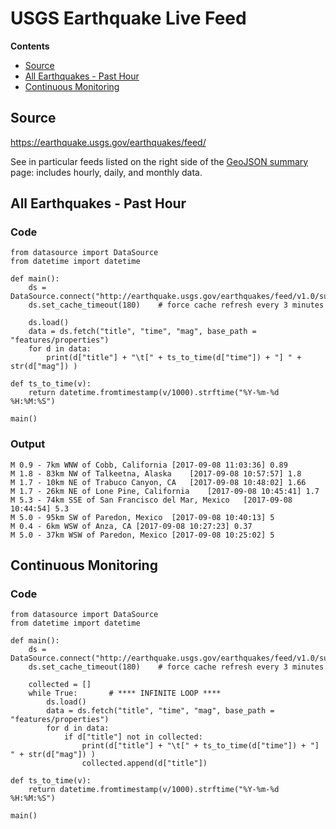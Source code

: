 # USGS Earthquake Live Feed 

**Contents**

- [Source](#source)
- [All Earthquakes - Past Hour](#all-earthquakes-past-hour)
- [Continuous Monitoring](#continuous-monitoring)


## Source

https://earthquake.usgs.gov/earthquakes/feed/

See in particular feeds listed on the right side of the [GeoJSON summary](https://earthquake.usgs.gov/earthquakes/feed/v1.0/geojson.php) page: includes hourly, daily, and monthly data.

## All Earthquakes - Past Hour

### Code

````
from datasource import DataSource
from datetime import datetime

def main():
    ds = DataSource.connect("http://earthquake.usgs.gov/earthquakes/feed/v1.0/summary/all_hour.geojson")
    ds.set_cache_timeout(180)    # force cache refresh every 3 minutes
    
    ds.load()    
    data = ds.fetch("title", "time", "mag", base_path = "features/properties")
    for d in data:
        print(d["title"] + "\t[" + ts_to_time(d["time"]) + "] " + str(d["mag"]) )

def ts_to_time(v):
    return datetime.fromtimestamp(v/1000).strftime("%Y-%m-%d %H:%M:%S")

main()
````

### Output

````
M 0.9 - 7km WNW of Cobb, California	[2017-09-08 11:03:36] 0.89
M 1.8 - 83km NW of Talkeetna, Alaska	[2017-09-08 10:57:57] 1.8
M 1.7 - 10km NE of Trabuco Canyon, CA	[2017-09-08 10:48:02] 1.66
M 1.7 - 26km NE of Lone Pine, California	[2017-09-08 10:45:41] 1.7
M 5.3 - 74km SSE of San Francisco del Mar, Mexico	[2017-09-08 10:44:54] 5.3
M 5.0 - 95km SW of Paredon, Mexico	[2017-09-08 10:40:13] 5
M 0.4 - 6km WSW of Anza, CA	[2017-09-08 10:27:23] 0.37
M 5.0 - 37km WSW of Paredon, Mexico	[2017-09-08 10:25:02] 5
````


## Continuous Monitoring

### Code

````
from datasource import DataSource
from datetime import datetime

def main():
    ds = DataSource.connect("http://earthquake.usgs.gov/earthquakes/feed/v1.0/summary/all_hour.geojson")
    ds.set_cache_timeout(180)    # force cache refresh every 3 minutes
    
    collected = []
    while True:       # **** INFINITE LOOP ****
        ds.load()    
        data = ds.fetch("title", "time", "mag", base_path = "features/properties")
        for d in data:
            if d["title"] not in collected:
                print(d["title"] + "\t[" + ts_to_time(d["time"]) + "] " + str(d["mag"]) )
                collected.append(d["title"])

def ts_to_time(v):
    return datetime.fromtimestamp(v/1000).strftime("%Y-%m-%d %H:%M:%S")

main()
````
